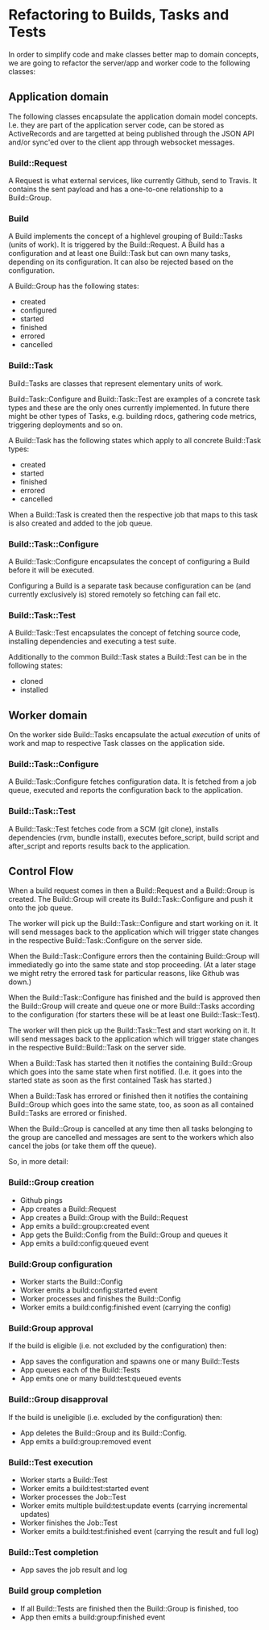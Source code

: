 # Refactoring to Builds, Tasks and Tests

In order to simplify code and make classes better map to domain concepts, we
are going to refactor the server/app and worker code to the following classes:

## Application domain

The following classes encapsulate the application domain model concepts. I.e.
they are part of the application server code, can be stored as ActiveRecords
and are targetted at being published through the JSON API and/or sync'ed over
to the client app through websocket messages.

### Build::Request

A Request is what external services, like currently Github, send to Travis. It
contains the sent payload and has a one-to-one relationship to a Build::Group.

### Build

A Build implements the concept of a highlevel grouping of Build::Tasks (units
of work). It is triggered by the Build::Request. A Build has a configuration
and at least one Build::Task but can own many tasks, depending on its
configuration. It can also be rejected based on the configuration.

A Build::Group has the following states:

* created
* configured
* started
* finished
* errored
* cancelled

### Build::Task

Build::Tasks are classes that represent elementary units of work.

Build::Task::Configure and Build::Task::Test are examples of a concrete task
types and these are the only ones currently implemented. In future there might
be other types of Tasks, e.g. building rdocs, gathering code metrics,
triggering deployments and so on.

A Build::Task has the following states which apply to all concrete Build::Task
types:

* created
* started
* finished
* errored
* cancelled

When a Build::Task is created then the respective job that maps to this task is
also created and added to the job queue.

### Build::Task::Configure

A Build::Task::Configure encapsulates the concept of configuring a Build before
it will be executed.

Configuring a Build is a separate task because configuration can be (and
currently exclusively is) stored remotely so fetching can fail etc.

### Build::Task::Test

A Build::Task::Test encapsulates the concept of fetching source code,
installing dependencies and executing a test suite.

Additionally to the common Build::Task states a Build::Test can be in the
following states:

* cloned
* installed

## Worker domain

On the worker side Build::Tasks encapsulate the actual *execution* of units of
work and map to respective Task classes on the application side.

### Build::Task::Configure

A Build::Task::Configure fetches configuration data. It is fetched from a job
queue, executed and reports the configuration back to the application.

### Build::Task::Test

A Build::Task::Test fetches code from a SCM (git clone), installs dependencies
(rvm, bundle install), executes before\_script, build script and after\_script
and reports results back to the application.

## Control Flow

When a build request comes in then a Build::Request and a Build::Group is
created. The Build::Group will create its Build::Task::Configure and push it
onto the job queue.

The worker will pick up the Build::Task::Configure and start working on it. It
will send messages back to the application which will trigger state changes in
the respective Build::Task::Configure on the server side.

When the Build::Task::Configure errors then the containing Build::Group will
immediatedly go into the same state and stop proceeding. (At a later stage we
might retry the errored task for particular reasons, like Github was down.)

When the Build::Task::Configure has finished and the build is approved then the
Build::Group will create and queue one or more Build::Tasks according to the
configuration (for starters these will be at least one Build::Task::Test).

The worker will then pick up the Build::Task::Test and start working on it. It
will send messages back to the application which will trigger state changes in
the respective Build::Build::Task on the server side.

When a Build::Task has started then it notifies the containing Build::Group
which goes into the same state when first notified. (I.e. it goes into the
started state as soon as the first contained Task has started.)

When a Build::Task has errored or finished then it notifies the containing
Build::Group which goes into the same state, too, as soon as all contained
Build::Tasks are errored or finished.

When the Build::Group is cancelled at any time then all tasks belonging to the
group are cancelled and messages are sent to the workers which also cancel the
jobs (or take them off the queue).

So, in more detail:

### Build::Group creation

* Github pings
* App creates a Build::Request
* App creates a Build::Group with the Build::Request
* App emits a build::group:created event
* App gets the Build::Config from the Build::Group and queues it
* App emits a build:config:queued event

### Build:Group configuration

* Worker starts the Build::Config
* Worker emits a build:config:started event
* Worker processes and finishes the Build::Config
* Worker emits a build:config:finished event (carrying the config)

### Build:Group approval

If the build is eligible (i.e. not excluded by the configuration) then:

* App saves the configuration and spawns one or many Build::Tests
* App queues each of the Build::Tests
* App emits one or many build:test:queued events

### Build::Group disapproval

If the build is uneligible (i.e. excluded by the configuration) then:

* App deletes the Build::Group and its Build::Config.
* App emits a build:group:removed event

### Build::Test execution

* Worker starts a Build::Test
* Worker emits a build:test:started event
* Worker processes the Job::Test
* Worker emits multiple build:test:update events (carrying incremental updates)
* Worker finishes the Job::Test
* Worker emits a build:test:finished event (carrying the result and full log)

### Build::Test completion

* App saves the job result and log

### Build group completion

* If all Build::Tests are finished then the Build::Group is finished, too
* App then emits a build:group:finished event


